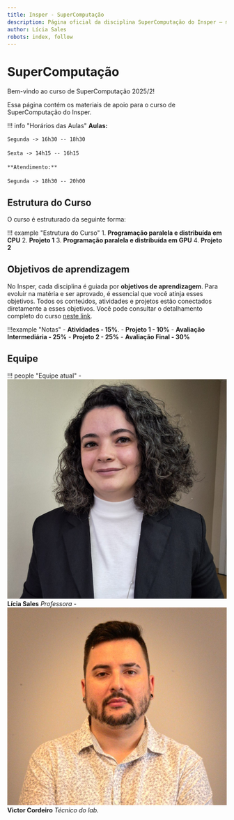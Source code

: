 ```yaml
---
title: Insper - SuperComputação 
description: Página oficial da disciplina SuperComputação do Insper – materiais, projetos, horários de aula e objetivos de aprendizagem.
author: Lícia Sales
robots: index, follow
---
```


# SuperComputação
Bem-vindo ao curso de SuperComputação 2025/2!

Essa página contém os materiais de apoio para o curso de SuperComputação do Insper.

!!! info "Horários das Aulas"
    **Aulas:**
    
    Segunda -> 16h30 -- 18h30
    
    Sexta -> 14h15 -- 16h15

    **Atendimento:**
    
    Segunda -> 18h30 -- 20h00

## Estrutura do Curso

O curso é estruturado da seguinte forma:

!!! example "Estrutura do Curso"
    1. **Programação paralela e distribuída em CPU**
    2. **Projeto 1**
    3. **Programação paralela e distribuída em GPU**
    4. **Projeto 2**

## Objetivos de aprendizagem
No Insper, cada disciplina é guiada por **objetivos de aprendizagem**. Para evoluir na matéria e ser aprovado, é essencial que você atinja esses objetivos. Todos os conteúdos, atividades e projetos estão conectados diretamente a esses objetivos. 
Você pode consultar o detalhamento completo do curso [neste link](sobre.md).

!!!example "Notas"
    - **Atividades - 15%**.
    - **Projeto 1 - 10%**
    - **Avaliação Intermediária - 25%**
    - **Projeto 2 - 25%**
    - **Avaliação Final - 30%**

## Equipe

!!! people "Equipe atual"
    - ![Lícia](equipe/licia.jpeg) **Lícia Sales** *Professora*
    - ![Victor](equipe/victor.jpg) **Victor Cordeiro** *Técnico do lab.*
  
